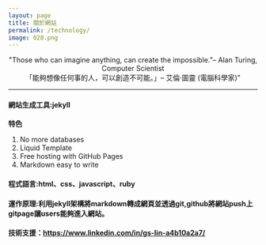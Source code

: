 ```yaml
---
layout: page
title: 關於網站
permalink: /technology/
image: 028.png
---
```


<center>"Those who can imagine anything, can create the impossible.”– Alan Turing, Computer Scientist</center>
<center>「能夠想像任何事的人，可以創造不可能。」– 艾倫·圖靈 (電腦科學家)"</center>


***
#### <strong>網站生成工具</strong>:jekyll 
<strong>特色</strong>
1. No more databases
2. Liquid Template
3. Free hosting with GitHub Pages
4. Markdown easy to write

#### <strong>程式語言</strong>:html、css、javascript、ruby

#### <strong>運作原理</strong>:利用jekyll架構將markdown轉成網頁並透過git,github將網站push上gitpage讓users能夠進入網站。

#### <strong>技術支援</strong>：https://www.linkedin.com/in/gs-lin-a4b10a2a7/


